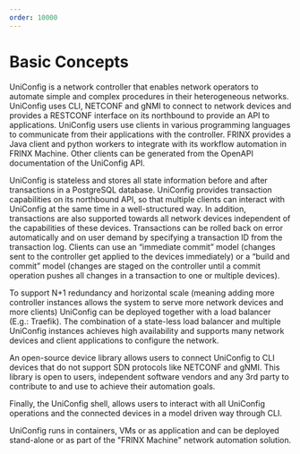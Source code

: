 ```yaml
---
order: 10000
---
```


# Basic Concepts


UniConfig is a network controller that enables network operators to
automate simple and complex procedures in their heterogeneous networks.
UniConfig uses CLI, NETCONF and gNMI to connect to network devices and
provides a RESTCONF interface on its northbound to provide an API to
applications. UniConfig users use clients in various programming
languages to communicate from their applications with the controller.
FRINX provides a Java client and python workers to integrate with its
workflow automation in FRINX Machine. Other clients can be generated
from the OpenAPI documentation of the UniConfig API.

UniConfig is stateless and stores all state information before and after
transactions in a PostgreSQL database. UniConfig provides transaction
capabilities on its northbound API, so that multiple clients can
interact with UniConfig at the same time in a well-structured way. In
addition, transactions are also supported towards all network devices
independent of the capabilities of these devices. Transactions can be
rolled back on error automatically and on user demand by specifying a
transaction ID from the transaction log. Clients can use an “immediate
commit” model (changes sent to the controller get applied to the devices
immediately) or a “build and commit” model (changes are staged on the
controller until a commit operation pushes all changes in a transaction
to one or multiple devices).

To support N+1 redundancy and horizontal scale (meaning adding more
controller instances allows the system to serve more network devices and
more clients) UniConfig can be deployed together with a load balancer
(E.g.: Traefik). The combination of a state-less load balancer and
multiple UniConfig instances achieves high availability and supports
many network devices and client applications to configure the network.

An open-source device library allows users to connect UniConfig to CLI
devices that do not support SDN protocols like NETCONF and gNMI. This
library is open to users, independent software vendors and any 3rd party
to contribute to and use to achieve their automation goals.

Finally, the UniConfig shell, allows users to interact with all
UniConfig operations and the connected devices in a model driven way
through CLI.

UniConfig runs in containers, VMs or as application and can be deployed
stand-alone or as part of the "FRINX Machine" network automation
solution.
